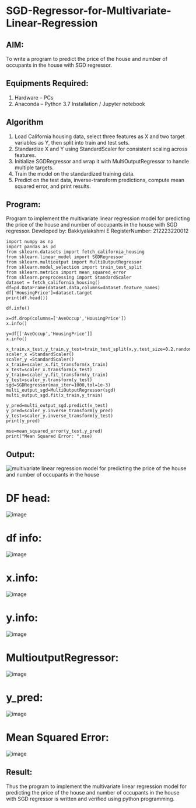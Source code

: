 # SGD-Regressor-for-Multivariate-Linear-Regression

## AIM:
To write a program to predict the price of the house and number of occupants in the house with SGD regressor.

## Equipments Required:
1. Hardware – PCs
2. Anaconda – Python 3.7 Installation / Jupyter notebook

## Algorithm
1. Load California housing data, select three features as X and two target variables as Y, then split into train and test sets.
2. Standardize X and Y using StandardScaler for consistent scaling across features.
3. Initialize SGDRegressor and wrap it with MultiOutputRegressor to handle multiple targets.
4. Train the model on the standardized training data.
5. Predict on the test data, inverse-transform predictions, compute mean squared error, and print results.

## Program:


Program to implement the multivariate linear regression model for predicting the price of the house and number of occupants in the house with SGD regressor.
Developed by: Bakkiyalakshmi E
RegisterNumber: 212223220012 

```
import numpy as np
import pandas as pd
from sklearn.datasets import fetch_california_housing
from sklearn.linear_model import SGDRegressor
from sklearn.multioutput import MultiOutputRegressor
from sklearn.model_selection import train_test_split
from sklearn.metrics import mean_squared_error
from sklearn.preprocessing import StandardScaler
dataset = fetch_california_housing()
df=pd.DataFrame(dataset.data,columns=dataset.feature_names)
df['HousingPrice']=dataset.target
print(df.head())

df.info()

x=df.drop(columns=['AveOccup','HousingPrice'])
x.info()

y=df[['AveOccup','HousingPrice']]
x.info()

x_train,x_test,y_train,y_test=train_test_split(x,y,test_size=0.2,random_state=42)
scaler_x =StandardScaler()
scaler_y =StandardScaler()
x_train=scaler_x.fit_transform(x_train)
x_test=scaler_x.transform(x_test)
y_train=scaler_y.fit_transform(y_train)
y_test=scaler_y.transform(y_test)
sgd=SGDRegressor(max_iter=1000,tol=1e-3)
multi_output_sgd=MultiOutputRegressor(sgd)
multi_output_sgd.fit(x_train,y_train)

y_pred=multi_output_sgd.predict(x_test)
y_pred=scaler_y.inverse_transform(y_pred)
y_test=scaler_y.inverse_transform(y_test)
print(y_pred)

mse=mean_squared_error(y_test,y_pred)
print("Mean Squared Error: ",mse)
```

## Output:
![multivariate linear regression model for predicting the price of the house and number of occupants in the house](sam.png)
# DF head:
![image](https://github.com/user-attachments/assets/81ddc403-d77a-49a8-a466-3ea4d8e8af22)

# df info:
![image](https://github.com/user-attachments/assets/bdcfb0a4-2234-4ebe-a401-e93a7d835135)

# x.info:
![image](https://github.com/user-attachments/assets/67290d5c-786f-451e-89f8-d7c4c16c5013)

# y.info:
![image](https://github.com/user-attachments/assets/41628fd7-f7e7-4b4b-b38d-c66521ab9027)

# MultioutputRegressor:
![image](https://github.com/user-attachments/assets/08dcb458-35fc-4277-9c35-e3795602ec24)

# y_pred:
![image](https://github.com/user-attachments/assets/7fd4d4e4-5b75-485e-9d97-26b10a8756b5)

# Mean Squared Error:
![image](https://github.com/user-attachments/assets/c38590f0-2092-4829-82e0-f9a4a1e8bac9)

## Result:
Thus the program to implement the multivariate linear regression model for predicting the price of the house and number of occupants in the house with SGD regressor is written and verified using python programming.
